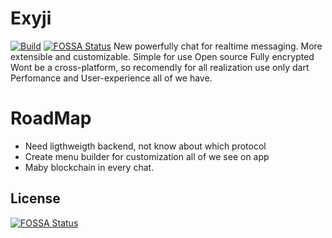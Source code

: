 # Exyji
[![Build](https://github.com/Reglament989/exyji/actions/workflows/main.yml/badge.svg)](https://github.com/Reglament989/exyji/actions/workflows/main.yml)
[![FOSSA Status](https://app.fossa.com/api/projects/git%2Bgithub.com%2FReglament989%2Fexyji.svg?type=shield)](https://app.fossa.com/projects/git%2Bgithub.com%2FReglament989%2Fexyji?ref=badge_shield)
New powerfully chat for realtime messaging.
More extensible and customizable.
Simple for use
Open source
Fully encrypted
Wont be a cross-platform, so recomendly for all realization use only dart
Perfomance and User-experience all of we have.

# RoadMap
- Need ligthweigth backend, not know about which protocol
- Create menu builder for customization all of we see on app
- Maby blockchain in every chat.



## License
[![FOSSA Status](https://app.fossa.com/api/projects/git%2Bgithub.com%2FReglament989%2Fexyji.svg?type=large)](https://app.fossa.com/projects/git%2Bgithub.com%2FReglament989%2Fexyji?ref=badge_large)